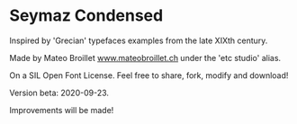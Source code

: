 # Seymaz Condensed

Inspired by 'Grecian' typefaces examples from the late XIXth century. 

Made by Mateo Broillet www.mateobroillet.ch under the 'etc studio' alias. 

On a SIL Open Font License. Feel free to share, fork, modify and download!

Version beta: 2020-09-23. 

Improvements will be made!
